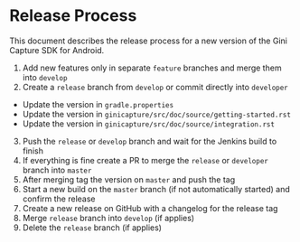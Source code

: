 # Release Process

This document describes the release process for a new version of the Gini Capture SDK for Android.

1. Add new features only in separate `feature` branches and merge them into `develop`
2. Create a `release` branch from `develop` or commit directly into `developer`
  * Update the version in `gradle.properties`
  * Update the version in `ginicapture/src/doc/source/getting-started.rst`
  * Update the version in `ginicapture/src/doc/source/integration.rst`
3. Push the `release` or `develop` branch and wait for the Jenkins build to finish
4. If everything is fine create a PR to merge the `release` or `developer` branch into `master`
5. After merging tag the version on `master` and push the tag
6. Start a new build on the `master` branch (if not automatically started) and confirm the release
7. Create a new release on GitHub with a changelog for the release tag
8. Merge `release` branch into `develop` (if applies)
9. Delete the `release` branch (if applies)